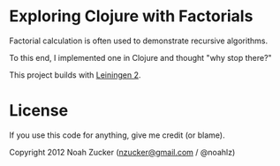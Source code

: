 Exploring Clojure with Factorials
=================================

Factorial calculation is often used to demonstrate recursive algorithms. 

To this end, I implemented one in Clojure and thought "why stop there?"

This project builds with [Leiningen 2](https://github.com/technomancy/leiningen).

License
=======

If you use this code for anything, give me credit (or blame).

Copyright 2012 Noah Zucker (nzucker@gmail.com / @noahlz)

